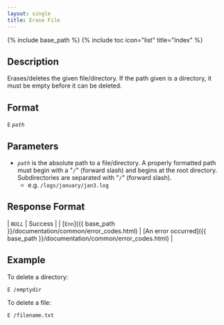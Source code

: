 ```yaml
---
layout: single
title: Erase File
---
```

{% include base_path %}
{% include toc icon="list" title="Index" %}

## Description

Erases/deletes the given file/directory.  If the path given is a directory, it must be empty before it can be deleted.

## Format

`E` *`path`*

## Parameters

  * *`path`* is the absolute path to a file/directory.  A properly formatted path must begin with a "`/`" (forward slash) and begins at the root directory.  Subdirectories are separated with "`/`" (forward slash).
    * e.g. `/logs/january/jan3.log`

## Response Format

| *`NULL`* | Success |
| [`Enn`]({{ base_path }}/documentation/common/error_codes.html) | [An error occurred]({{ base_path }}/documentation/common/error_codes.html) |

## Example

To delete a directory:

```
E /emptydir
```

To delete a file:

```
E /filename.txt
```
